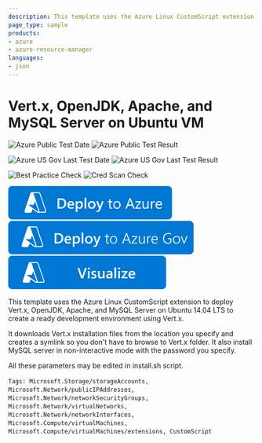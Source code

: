 ```yaml
---
description: This template uses the Azure Linux CustomScript extension to deploy Vert.x, OpenJDK, Apache, and MySQL Server on Ubuntu 14.04 LTS.
page_type: sample
products:
- azure
- azure-resource-manager
languages:
- json
---
```

# Vert.x, OpenJDK, Apache, and MySQL Server on Ubuntu VM

![Azure Public Test Date](https://azurequickstartsservice.blob.core.windows.net/badges/application-workloads/apache/vertx-openjdk-apache-mysql-on-ubuntu/PublicLastTestDate.svg)
![Azure Public Test Result](https://azurequickstartsservice.blob.core.windows.net/badges/application-workloads/apache/vertx-openjdk-apache-mysql-on-ubuntu/PublicDeployment.svg)

![Azure US Gov Last Test Date](https://azurequickstartsservice.blob.core.windows.net/badges/application-workloads/apache/vertx-openjdk-apache-mysql-on-ubuntu/FairfaxLastTestDate.svg)
![Azure US Gov Last Test Result](https://azurequickstartsservice.blob.core.windows.net/badges/application-workloads/apache/vertx-openjdk-apache-mysql-on-ubuntu/FairfaxDeployment.svg)

![Best Practice Check](https://azurequickstartsservice.blob.core.windows.net/badges/application-workloads/apache/vertx-openjdk-apache-mysql-on-ubuntu/BestPracticeResult.svg)
![Cred Scan Check](https://azurequickstartsservice.blob.core.windows.net/badges/application-workloads/apache/vertx-openjdk-apache-mysql-on-ubuntu/CredScanResult.svg)

[![Deploy To Azure](https://raw.githubusercontent.com/Azure/azure-quickstart-templates/master/1-CONTRIBUTION-GUIDE/images/deploytoazure.svg?sanitize=true)](https://portal.azure.com/#create/Microsoft.Template/uri/https%3A%2F%2Fraw.githubusercontent.com%2FAzure%2Fazure-quickstart-templates%2Fmaster%2Fapplication-workloads%2Fapache%2Fvertx-openjdk-apache-mysql-on-ubuntu%2Fazuredeploy.json)
[![Deploy To Azure US Gov](https://raw.githubusercontent.com/Azure/azure-quickstart-templates/master/1-CONTRIBUTION-GUIDE/images/deploytoazuregov.svg?sanitize=true)](https://portal.azure.us/#create/Microsoft.Template/uri/https%3A%2F%2Fraw.githubusercontent.com%2FAzure%2Fazure-quickstart-templates%2Fmaster%2Fapplication-workloads%2Fapache%2Fvertx-openjdk-apache-mysql-on-ubuntu%2Fazuredeploy.json)
[![Visualize](https://raw.githubusercontent.com/Azure/azure-quickstart-templates/master/1-CONTRIBUTION-GUIDE/images/visualizebutton.svg?sanitize=true)](http://armviz.io/#/?load=https%3A%2F%2Fraw.githubusercontent.com%2FAzure%2Fazure-quickstart-templates%2Fmaster%2Fapplication-workloads%2Fapache%2Fvertx-openjdk-apache-mysql-on-ubuntu%2Fazuredeploy.json)

This template uses the Azure Linux CustomScript extension to deploy Vert.x, OpenJDK, Apache, and MySQL Server on Ubuntu 14.04 LTS to create a ready development environment using Vert.x.

It downloads Vert.x installation files from the location you specify and creates a symlink so you don't have to browse to Vert.x folder. It also install MySQL server in non-interactive mode with the password you specify.

All these parameters may be edited in install.sh script.

`Tags: Microsoft.Storage/storageAccounts, Microsoft.Network/publicIPAddresses, Microsoft.Network/networkSecurityGroups, Microsoft.Network/virtualNetworks, Microsoft.Network/networkInterfaces, Microsoft.Compute/virtualMachines, Microsoft.Compute/virtualMachines/extensions, CustomScript`
